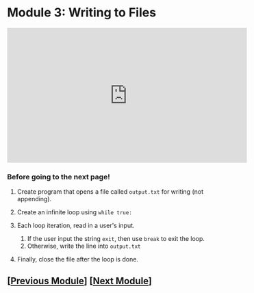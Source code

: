 # Module 3: Writing to Files
<iframe width="560" height="315" src="https://www.youtube.com/embed/MgnBrle_Rrw?si=seri_I-3ZqvXvN7R" title="YouTube video player" frameborder="0" allow="accelerometer; autoplay; clipboard-write; encrypted-media; gyroscope; picture-in-picture; web-share" referrerpolicy="strict-origin-when-cross-origin" allowfullscreen></iframe>


### Before going to the next page!
1. Create program that opens a file called `output.txt` for writing (not appending).

2. Create an infinite loop using `while true:`

3. Each loop iteration, read in a user's input.
    1. If the user input the string `exit`, then use `break` to exit the loop.
    2. Otherwise, write the line into `output.txt`

4. Finally, close the file after the loop is done. 

## \[[Previous Module](./module2.md)\] \[[Next Module](./module4.md)\] 
